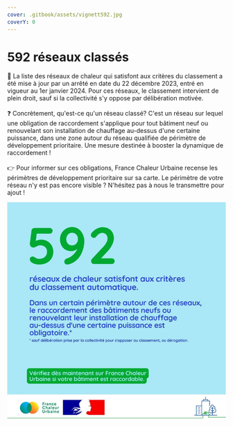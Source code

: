 ```yaml
---
cover: .gitbook/assets/vignett592.jpg
coverY: 0
---
```


# 592 réseaux classés

📃 La liste des réseaux de chaleur qui satisfont aux critères du classement a été mise à jour par un arrêté en date du 22 décembre 2023, entré en vigueur au 1er janvier 2024. Pour ces réseaux, le classement intervient de plein droit, sauf si la collectivité s'y oppose par délibération motivée.\
\
❓ Concrètement, qu'est-ce qu'un réseau classé? C'est un réseau sur lequel une obligation de raccordement s'applique pour tout bâtiment neuf ou renouvelant son installation de chauffage au-dessus d'une certaine puissance, dans une zone autour du réseau qualifiée de périmètre de développement prioritaire. Une mesure destinée à booster la dynamique de raccordement !\
\
👉 Pour informer sur ces obligations, France Chaleur Urbaine recense les périmètres de développement prioritaire sur sa carte. Le périmètre de votre réseau n'y est pas encore visible ? N'hésitez pas à nous le transmettre pour ajout !

![](.gitbook/assets/592.jpg)
